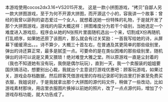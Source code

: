 本游戏使用cocos2dx3.16+VS2015开发。 这是一款小拼图游戏，“拷贝”自鄙人另一款大拼图游戏，至于为何不开源大拼图，而开源这个小的，容我讲一个故事：曾经的我曾以舔狗的姿态爱过一个女人，就想着送她一份特殊的礼物，于是就开发了那个大拼图游戏，游戏的内容大概这样：拼图难度分为若干个级别，当她选定一个难度进入游戏后，程序会从她的N张照片里面随机选出一个来，切割成X份再随机打乱顺序，如果她还原了该图片，那么就会有过关奖励：一首我写给她的诗，从屏幕下缓缓滑出。。。诗不算少，大概三十首左右，在普通及其更简单的那些级别里，弹出的诗还算正常，最多是腻歪一点。可要命的是在类似困难的那些级别里，随机弹出的诗可以说是又黄又猥琐！绝对难登大雅之堂。所以原游戏一直是尘封着的（我也不知道她有没有玩，我倒是偶尔玩玩），直到一天，我一个卖服装的姐姐要国庆搞活动，想要别出心裁，我就出个主意说打游戏优惠吧：顾客玩游戏，如果过关，游戏会存档数据，然后顾客凭借游戏里的存档记录即可到店里打折甚至免费买衣服，我姐说好，于是我就拿出那个大拼图的源代码文件，稍做了一些改动，比如游戏素材那块，用店里衣服图片换掉以前她的照片，改了一点点源代码，增加了个游戏存档功能，就大功告成了。
